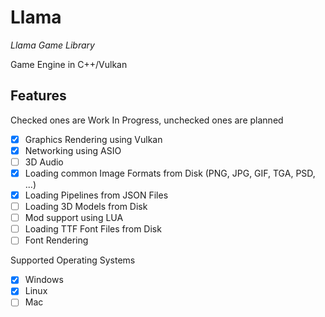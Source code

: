 # Llama
*Llama Game Library*

Game Engine in C++/Vulkan

## Features
Checked ones are Work In Progress, unchecked ones are planned

- [x] Graphics Rendering using Vulkan
- [x] Networking using ASIO
- [ ] 3D Audio
- [x] Loading common Image Formats from Disk (PNG, JPG, GIF, TGA, PSD, ...)
- [x] Loading Pipelines from JSON Files
- [ ] Loading 3D Models from Disk
- [ ] Mod support using LUA
- [ ] Loading TTF Font Files from Disk
- [ ] Font Rendering

Supported Operating Systems
- [x] Windows
- [x] Linux
- [ ] Mac
